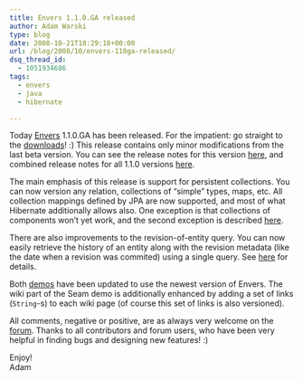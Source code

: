 ```yaml
---
title: Envers 1.1.0.GA released
author: Adam Warski
type: blog
date: 2008-10-21T18:29:18+00:00
url: /blog/2008/10/envers-110ga-released/
dsq_thread_id:
  - 1051934686
tags:
  - envers
  - java
  - hibernate

---
```

Today [Envers][1] 1.1.0.GA has been released. For the impatient: go straight to the [downloads][2]! :) This release contains only minor modifications from the last beta version. You can see the release notes for this version [here][3], and combined release notes for all 1.1.0 versions [here][4].

The main emphasis of this release is support for persistent collections. You can now version any relation, collections of &#8220;simple&#8221; types, maps, etc. All collection mappings defined by JPA are now supported, and most of what Hibernate additionally allows also. One exception is that collections of components won&#8217;t yet work, and the second exception is described [here][5].

There are also improvements to the revision-of-entity query. You can now easily retrieve the history of an entity along with the revision metadata (like the date when a revision was commited) using a single query. See [here][6] for details.

Both [demos][2] have been updated to use the newest version of Envers. The wiki part of the Seam demo is additionally enhanced by adding a set of links (`String`-s) to each wiki page (of course this set of links is also versioned).

All comments, negative or positive, are as always very welcome on the [forum][7]. Thanks to all contributors and forum users, who have been very helpful in finding bugs and designing new features! :)

Enjoy!  
Adam

 [1]: http://www.jboss.org/envers/
 [2]: http://www.jboss.org/envers/downloads
 [3]: https://jira.jboss.org/jira/secure/ReleaseNote.jspa?projectId=12310660&styleName=Html&version=12312473
 [4]: https://jira.jboss.org/jira/secure/ConfigureReport.jspa?versions=12312473&versions=12312718&versions=12312514&sections=.1.7.2.4.10.9.8.3.12.11.5&style=none&selectedProjectId=12310660&reportKey=pl.net.mamut%3Areleasenotes&Next=Next
 [5]: http://www.jboss.org/envers/collections.html
 [6]: http://www.jboss.org/envers/queries.html
 [7]: http://www.jboss.com/index.html?module=bb&op=viewforum&f=283
